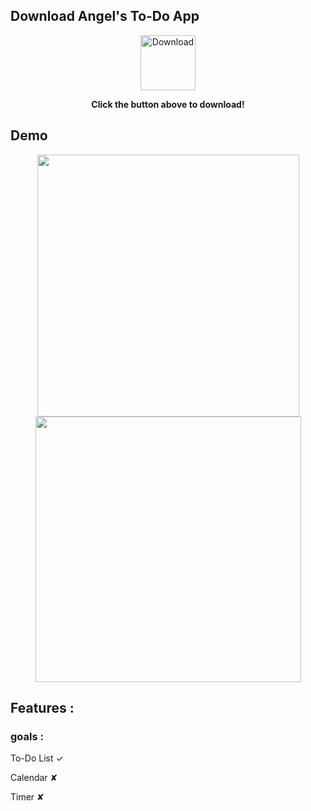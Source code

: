 ## Download Angel's To-Do App

<p align="center">
  <a href="https://drive.google.com/file/d/1jL9c0swcVA5lSEFaFq2P4jeeltORAxb9/view?usp=drive_link">
    <img src="https://i.imgur.com/4qGuUhA.gif" alt="Download" width="88">
  </a>
</p>

<p align="center">
  <strong>Click the button above to download!</strong>
</p>

## Demo

<p align="center">
  <img src="https://i.imgur.com/zOAYvnw.png" width="419">
  <img src="https://i.imgur.com/SrThisJ.png" width="425">
</p>

## Features :
### goals :
To-Do List ✓

Calendar ✘ 

Timer ✘ 
